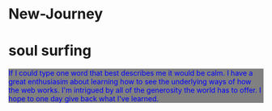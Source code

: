 # New-Journey
<html>
<style>
p{color:Blue;
Background-color:grey;
font-family:courier:
}
</style>
<h1>soul surfing</h1> 

<p>If I could type one word that best describes me it would be calm. I have a great enthusiasim about learning how to see the underlying ways of how the web works. I'm intrigued by all of the generosity the world has to offer. I hope to one day give back what I've learned. </p>
</html>
